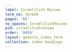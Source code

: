 ```yaml
---
label: Israelitish Review
term_no: term30
pages: '65'
no_spaces: IsraelitishReview
pid: israelitishreview
order: '0459'
layout: generic_index_term
collection: index-headings
---
```

